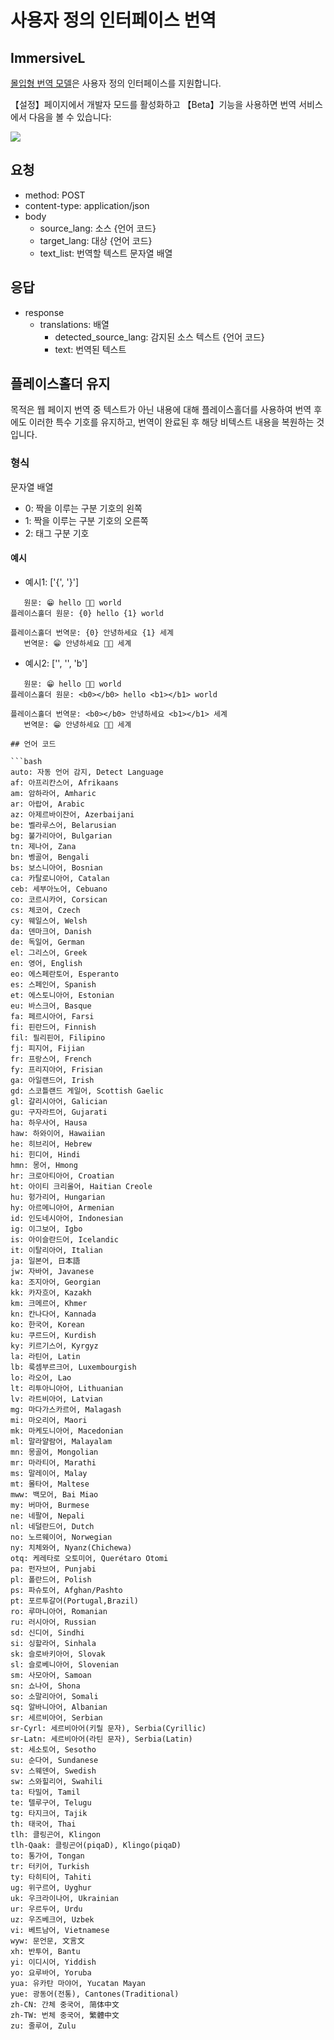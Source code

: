 # 사용자 정의 인터페이스 번역

## ImmersiveL

[몰입형 번역 모델](https://github.com/immersive-translate/ImmersiveL)은 사용자 정의 인터페이스를 지원합니다.

【설정】페이지에서 개발자 모드를 활성화하고 【Beta】기능을 사용하면 번역 서비스에서 다음을 볼 수 있습니다:

![](https://s.immersivetranslate.com/assets/20231026-125902.jpeg)

## 요청

- method: POST
- content-type: application/json
- body
  - source_lang: 소스 {언어 코드}
  - target_lang: 대상 {언어 코드}
  - text_list: 번역할 텍스트 문자열 배열

## 응답

- response
  - translations: 배열
    - detected_source_lang: 감지된 소스 텍스트 {언어 코드}
    - text: 번역된 텍스트

## 플레이스홀더 유지

목적은 웹 페이지 번역 중 텍스트가 아닌 내용에 대해 플레이스홀더를 사용하여 번역 후에도 이러한 특수 기호를 유지하고, 번역이 완료된 후 해당 비텍스트 내용을 복원하는 것입니다.

### 형식

문자열 배열

- 0: 짝을 이루는 구분 기호의 왼쪽
- 1: 짝을 이루는 구분 기호의 오른쪽
- 2: 태그 구분 기호

#### 예시

- 예시1: ['{', '}']

```
   원문: 😁 hello 👏🏻 world
플레이스홀더 원문: {0} hello {1} world

플레이스홀더 번역문: {0} 안녕하세요 {1} 세계
   번역문: 😁 안녕하세요 👏🏻 세계
```

- 예시2: ['', '', 'b']

````
   원문: 😁 hello 👏🏻 world
플레이스홀더 원문: <b0></b0> hello <b1></b1> world

플레이스홀더 번역문: <b0></b0> 안녕하세요 <b1></b1> 세계
   번역문: 😁 안녕하세요 👏🏻 세계

## 언어 코드

```bash
auto: 자동 언어 감지, Detect Language
af: 아프리칸스어, Afrikaans
am: 암하라어, Amharic
ar: 아랍어, Arabic
az: 아제르바이잔어, Azerbaijani
be: 벨라루스어, Belarusian
bg: 불가리아어, Bulgarian
tn: 제나어, Zana
bn: 벵골어, Bengali
bs: 보스니아어, Bosnian
ca: 카탈로니아어, Catalan
ceb: 세부아노어, Cebuano
co: 코르시카어, Corsican
cs: 체코어, Czech
cy: 웨일스어, Welsh
da: 덴마크어, Danish
de: 독일어, German
el: 그리스어, Greek
en: 영어, English
eo: 에스페란토어, Esperanto
es: 스페인어, Spanish
et: 에스토니아어, Estonian
eu: 바스크어, Basque
fa: 페르시아어, Farsi
fi: 핀란드어, Finnish
fil: 필리핀어, Filipino
fj: 피지어, Fijian
fr: 프랑스어, French
fy: 프리지아어, Frisian
ga: 아일랜드어, Irish
gd: 스코틀랜드 게일어, Scottish Gaelic
gl: 갈리시아어, Galician
gu: 구자라트어, Gujarati
ha: 하우사어, Hausa
haw: 하와이어, Hawaiian
he: 히브리어, Hebrew
hi: 힌디어, Hindi
hmn: 몽어, Hmong
hr: 크로아티아어, Croatian
ht: 아이티 크리올어, Haitian Creole
hu: 헝가리어, Hungarian
hy: 아르메니아어, Armenian
id: 인도네시아어, Indonesian
ig: 이그보어, Igbo
is: 아이슬란드어, Icelandic
it: 이탈리아어, Italian
ja: 일본어, 日本語
jw: 자바어, Javanese
ka: 조지아어, Georgian
kk: 카자흐어, Kazakh
km: 크메르어, Khmer
kn: 칸나다어, Kannada
ko: 한국어, Korean
ku: 쿠르드어, Kurdish
ky: 키르기스어, Kyrgyz
la: 라틴어, Latin
lb: 룩셈부르크어, Luxembourgish
lo: 라오어, Lao
lt: 리투아니아어, Lithuanian
lv: 라트비아어, Latvian
mg: 마다가스카르어, Malagash
mi: 마오리어, Maori
mk: 마케도니아어, Macedonian
ml: 말라얄람어, Malayalam
mn: 몽골어, Mongolian
mr: 마라티어, Marathi
ms: 말레이어, Malay
mt: 몰타어, Maltese
mww: 백모어, Bai Miao
my: 버마어, Burmese
ne: 네팔어, Nepali
nl: 네덜란드어, Dutch
no: 노르웨이어, Norwegian
ny: 치체와어, Nyanz(Chichewa)
otq: 케레타로 오토미어, Querétaro Otomi
pa: 펀자브어, Punjabi
pl: 폴란드어, Polish
ps: 파슈토어, Afghan/Pashto
pt: 포르투갈어(Portugal,Brazil)
ro: 루마니아어, Romanian
ru: 러시아어, Russian
sd: 신디어, Sindhi
si: 싱할라어, Sinhala
sk: 슬로바키아어, Slovak
sl: 슬로베니아어, Slovenian
sm: 사모아어, Samoan
sn: 쇼나어, Shona
so: 소말리아어, Somali
sq: 알바니아어, Albanian
sr: 세르비아어, Serbian
sr-Cyrl: 세르비아어(키릴 문자), Serbia(Cyrillic)
sr-Latn: 세르비아어(라틴 문자), Serbia(Latin)
st: 세소토어, Sesotho
su: 순다어, Sundanese
sv: 스웨덴어, Swedish
sw: 스와힐리어, Swahili
ta: 타밀어, Tamil
te: 텔루구어, Telugu
tg: 타지크어, Tajik
th: 태국어, Thai
tlh: 클링곤어, Klingon
tlh-Qaak: 클링곤어(piqaD), Klingo(piqaD)
to: 통가어, Tongan
tr: 터키어, Turkish
ty: 타히티어, Tahiti
ug: 위구르어, Uyghur
uk: 우크라이나어, Ukrainian
ur: 우르두어, Urdu
uz: 우즈베크어, Uzbek
vi: 베트남어, Vietnamese
wyw: 문언문, 文言文
xh: 반투어, Bantu
yi: 이디시어, Yiddish
yo: 요루바어, Yoruba
yua: 유카탄 마야어, Yucatan Mayan
yue: 광동어(전통), Cantones(Traditional)
zh-CN: 간체 중국어, 简体中文
zh-TW: 번체 중국어, 繁體中文
zu: 줄루어, Zulu
````
